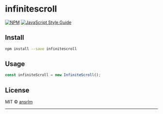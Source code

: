 # infinitescroll

>

[![NPM](https://img.shields.io/npm/v/@ansrlm/infinitescroll.svg)](https://www.npmjs.com/package/@ansrlm/infinitescroll) [![JavaScript Style Guide](https://img.shields.io/badge/code_style-standard-brightgreen.svg)](https://standardjs.com)

## Install

```bash
npm install --save infinitescroll
```

## Usage

```ts
const infiniteScroll = new InfiniteScroll();
```

## License

MIT © [ansrlm](https://github.com/ansrlm)

---
